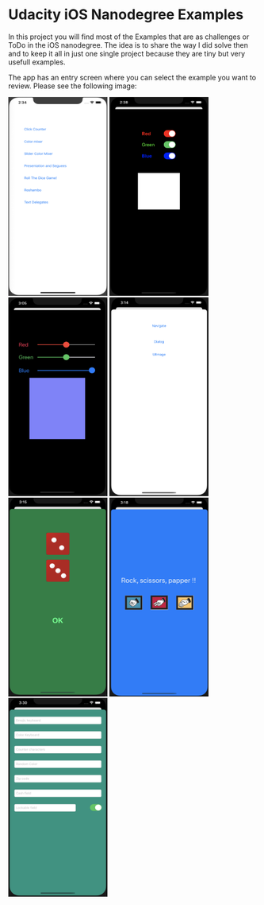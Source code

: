 # Udacity iOS Nanodegree Examples 

In this project you will find most of the Examples that are as challenges or ToDo in the iOS nanodegree. 
The idea is to share the way I did solve then and to keep it all in just one single project because they are tiny but very usefull examples. 


The app has an entry screen where you can select the example you want to review. Please see the following image: 



<img src="https://github.com/ingjuanocampo/ClickCounter/blob/master/screenshots/entry_screen.png" alt="" data-canonical-src="https://gyazo.com/eb5c5741b6a9a16c692170a41a49c858.png" width="200" height="400" />

<img src="https://github.com/ingjuanocampo/ClickCounter/blob/master/screenshots/color_mixer_screen.png" alt="" data-canonical-src="https://gyazo.com/eb5c5741b6a9a16c692170a41a49c858.png" width="200" height="400" />

<img src="https://github.com/ingjuanocampo/ClickCounter/blob/master/screenshots/color_mixer_slider_screen.png" alt="" data-canonical-src="https://gyazo.com/eb5c5741b6a9a16c692170a41a49c858.png" width="200" height="400" />

<img src="https://github.com/ingjuanocampo/ClickCounter/blob/master/screenshots/navigation_screen.png" alt="" data-canonical-src="https://gyazo.com/eb5c5741b6a9a16c692170a41a49c858.png" width="200" height="400" />

<img src="https://github.com/ingjuanocampo/ClickCounter/blob/master/screenshots/roll_dice_screen.png" alt="" data-canonical-src="https://gyazo.com/eb5c5741b6a9a16c692170a41a49c858.png" width="200" height="400" />

<img src="https://github.com/ingjuanocampo/ClickCounter/blob/master/screenshots/rock_game_screen.png" alt="" data-canonical-src="https://gyazo.com/eb5c5741b6a9a16c692170a41a49c858.png" width="200" height="400" />

<img src="https://github.com/ingjuanocampo/ClickCounter/blob/master/screenshots/text_fiedl_screen.png" alt="" data-canonical-src="https://gyazo.com/eb5c5741b6a9a16c692170a41a49c858.png" width="200" height="400" />





